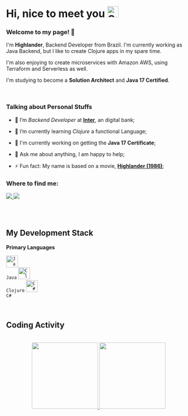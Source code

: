 


# Hi, nice to meet you <img width="30" src="https://emojis.slackmojis.com/emojis/images/1531849430/4246/blob-sunglasses.gif?1531849430" alt="Sunglasses emoji" />



### Welcome to my page! 👋

<p>

  I'm <b>Highlander</b>, Backend Developer from Brazil. I'm currently working as Java Backend, but I like to create Clojure apps in my spare time.

  I'm also enjoying to create microservices with Amazon AWS, using Terraform and Serverless as well. 

  I'm studying to become a <b>Solution Architect</b> and <b>Java 17 Certified</b>.
  
</p>

<br/>



### Talking about Personal Stuffs

- 🔭 I’m *Backend Developer* at **[Inter](https://www.bancointer.com.br/)**, an digital bank;

- 🌱 I’m currently learning *Clojure* a functional Language;

- 💼 I'm currently working on getting the **Java 17 Certificate**;

- 💬 Ask me about anything, I am happy to help;

- ⚡ Fun fact: My name is based on a movie, **[Highlander (1986)](https://m.imdb.com/title/tt0091203/)**;



### Where to find me:
<div> 
  <a href = "mailto: hvpaiva@icloud.com">
    <img src="https://img.shields.io/badge/-Gmail-%23333?style=for-the-badge&logo=gmail&logoColor=white" target="_blank">
  </a>
  <a href="https://www.linkedin.com/in/hvpaiva/" target="_blank">
    <img src="https://img.shields.io/badge/-LinkedIn-%230077B5?style=for-the-badge&logo=linkedin&logoColor=white" target="_blank">
  </a> 
</div>

<br/><br/>



## My Development Stack

**Primary Languages**

<code><img height="32" src="https://cdn.iconscout.com/icon/free/png-512/java-23-225999.png" alt="Java"/> Java</code>
<code><img height="32" src="https://upload.wikimedia.org/wikipedia/commons/5/5d/Clojure_logo.svg" alt="Clojure"/> Clojure</code>
<code><img height="32" src="https://cdn.worldvectorlogo.com/logos/c--4.svg" alt="C#"/> C#</code>

<br/>


## Coding Activity

<br/>

<div align="center">
  <a href="https://github.com/gisellepiasetzki">
  <img height="180em" src="https://github-readme-stats.vercel.app/api?username=hvpaiva&show_icons=true&theme=dark&include_all_commits=true&count_private=true"/>
  <img height="180em" src="https://github-readme-stats.vercel.app/api/top-langs/?username=hvpaiva&layout=compact&langs_count=7&theme=dark"/>
</div>

<br/>
